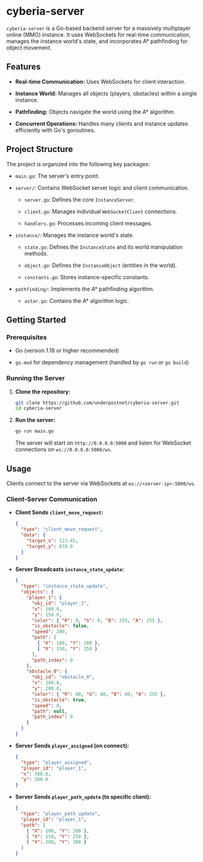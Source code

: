 # cyberia-server

`cyberia-server` is a Go-based backend server for a massively multiplayer online (MMO) instance. It uses WebSockets for real-time communication, manages the instance world's state, and incorporates A\* pathfinding for object movement.

## Features

- **Real-time Communication:** Uses WebSockets for client interaction.

- **Instance World:** Manages all objects (players, obstacles) within a single instance.

- **Pathfinding:** Objects navigate the world using the A\* algorithm.

- **Concurrent Operations:** Handles many clients and instance updates efficiently with Go's goroutines.

## Project Structure

The project is organized into the following key packages:

- `main.go`: The server's entry point.

- `server/`: Contains WebSocket server logic and client communication.

  - `server.go`: Defines the core `InstanceServer`.

  - `client.go`: Manages individual `WebSocketClient` connections.

  - `handlers.go`: Processes incoming client messages.

- `instance/`: Manages the instance world's state.

  - `state.go`: Defines the `InstanceState` and its world manipulation methods.

  - `object.go`: Defines the `InstanceObject` (entities in the world).

  - `constants.go`: Stores instance-specific constants.

- `pathfinding/`: Implements the A\* pathfinding algorithm.

  - `astar.go`: Contains the A\* algorithm logic.

## Getting Started

### Prerequisites

- Go (version 1.18 or higher recommended)

- `go.mod` for dependency management (handled by `go run` or `go build`)

### Running the Server

1.  **Clone the repository:**

    ```bash
    git clone https://github.com/underpostnet/cyberia-server.git
    cd cyberia-server
    ```

2.  **Run the server:**

    ```bash
    go run main.go
    ```

    The server will start on `http://0.0.0.0:5000` and listen for WebSocket connections on `ws://0.0.0.0:5000/ws`.

## Usage

Clients connect to the server via WebSockets at `ws://<server-ip>:5000/ws`.

### Client-Server Communication

- **Client Sends `client_move_request`:**

  ```json
  {
    "type": "client_move_request",
    "data": {
      "target_x": 123.45,
      "target_y": 678.9
    }
  }
  ```

- **Server Broadcasts `instance_state_update`:**

  ```json
  {
    "type": "instance_state_update",
    "objects": {
      "player_1": {
        "obj_id": "player_1",
        "x": 100.0,
        "y": 150.0,
        "color": { "R": 0, "G": 0, "B": 255, "A": 255 },
        "is_obstacle": false,
        "speed": 200,
        "path": [
          { "X": 100, "Y": 200 },
          { "X": 150, "Y": 250 }
        ],
        "path_index": 0
      },
      "obstacle_0": {
        "obj_id": "obstacle_0",
        "x": 200.0,
        "y": 200.0,
        "color": { "R": 80, "G": 80, "B": 80, "A": 255 },
        "is_obstacle": true,
        "speed": 0,
        "path": null,
        "path_index": 0
      }
    }
  }
  ```

- **Server Sends `player_assigned` (on connect):**

  ```json
  {
    "type": "player_assigned",
    "player_id": "player_1",
    "x": 500.0,
    "y": 500.0
  }
  ```

- **Server Sends `player_path_update` (to specific client):**

  ```json
  {
    "type": "player_path_update",
    "player_id": "player_1",
    "path": [
      { "X": 100, "Y": 200 },
      { "X": 150, "Y": 250 },
      { "X": 200, "Y": 300 }
    ]
  }
  ```
